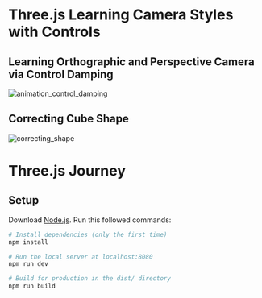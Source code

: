 # Three.js Learning Camera Styles with Controls

## Learning Orthographic and Perspective Camera via Control Damping
![animation_control_damping](https://user-images.githubusercontent.com/95829904/189240519-119822a3-b7f3-4a03-8cd4-3cbe5fceff5f.gif)

## Correcting Cube Shape
![correcting_shape](https://user-images.githubusercontent.com/95829904/189240528-533c0fc5-4c6e-4cb7-8ddb-d82f6144dfac.gif)


# Three.js Journey

## Setup
Download [Node.js](https://nodejs.org/en/download/).
Run this followed commands:

``` bash
# Install dependencies (only the first time)
npm install

# Run the local server at localhost:8080
npm run dev

# Build for production in the dist/ directory
npm run build
```
